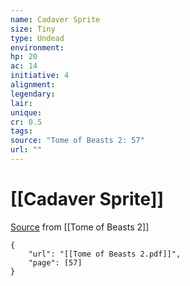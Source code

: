 ```yaml
---
name: Cadaver Sprite
size: Tiny
type: Undead
environment: 
hp: 20
ac: 14
initiative: 4
alignment: 
legendary: 
lair: 
unique: 
cr: 0.5
tags: 
source: "Tome of Beasts 2: 57"
url: ""
---
```

# [[Cadaver Sprite]]

[Source](zotero://open-pdf/library/items/9UQIAB6R?page=57) from [[Tome of Beasts 2]]

```pdf
{
	"url": "[[Tome of Beasts 2.pdf]]",
	"page": [57]
}
```

